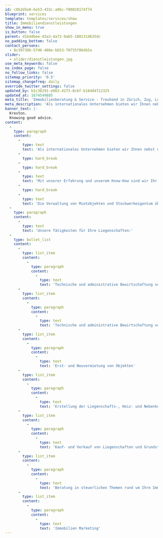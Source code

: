 ```yaml
---
id: c8b2d5e8-6e53-433c-a96c-f00828174f74
blueprint: services
template: templates/services/show
title: Immobiliendienstleistungen
show_in_menu: true
is_button: false
parent: d1b4dbee-d3a3-4a72-9ab5-180131d635dc
no_padding_bottom: false
contact_persons:
  - 8c39730b-5746-408e-bb53-70755f064b5a
slider:
  - slider/dienstleistungen.jpg
use_meta_keywords: false
no_index_page: false
no_follow_links: false
sitemap_priority: '0.5'
sitemap_changefreq: daily
override_twitter_settings: false
updated_by: b1c36291-e863-41f3-8c6f-b18dd4f22325
updated_at: 1674549885
meta_title: 'Immobilienberatung & Service - Treuhand in Zürich, Zug, Luzern - a&o kreston'
meta_description: 'Als internationales Unternehmen bieten wir Ihnen nebst unseren Treuhand- und Wirtschaftsprüfungsdienstleistungen auch sämtliche Immobiliendienstleistungen aus einer Hand an.  Zürich, Zug, Luzern oder Baden!'
banner_text: |-
  Kreston.
  Knowing good advice.
content:
  -
    type: paragraph
    content:
      -
        type: text
        text: 'Als internationales Unternehmen bieten wir Ihnen nebst unseren Treuhand- und Wirtschaftsprüfungsdienstleistungen auch sämtliche Immobiliendienstleistungen aus einer Hand an.'
      -
        type: hard_break
      -
        type: hard_break
      -
        type: text
        text: 'Mit unserer Erfahrung und unserem Know-How sind wir Ihr zuverlässiger und kompetenter Partner in sämtlichen Immobilienthemen.'
      -
        type: hard_break
      -
        type: text
        text: 'Die Verwaltung von Mietobjekten und Stockwerkeigentum übernehmen wir ebenso wie die Beratung in Kauf und Verkauf von Liegenschaften und Renditeobjekten.'
  -
    type: paragraph
    content:
      -
        type: text
        text: 'Unsere Tätigkeiten für Ihre Liegenschaften:'
  -
    type: bullet_list
    content:
      -
        type: list_item
        content:
          -
            type: paragraph
            content:
              -
                type: text
                text: 'Technische und administrative Bewirtschaftung von Wohn- und Geschäftsliegenschaften'
      -
        type: list_item
        content:
          -
            type: paragraph
            content:
              -
                type: text
                text: 'Technische und administrative Bewirtschaftung von Stockwerkeigentümergemeinschaften'
      -
        type: list_item
        content:
          -
            type: paragraph
            content:
              -
                type: text
                text: 'Erst- und Neuvermietung von Objekten'
      -
        type: list_item
        content:
          -
            type: paragraph
            content:
              -
                type: text
                text: 'Erstellung der Liegenschafts-, Heiz- und Nebenkostenabrechnungen sowie MWST - Abrechnungen'
      -
        type: list_item
        content:
          -
            type: paragraph
            content:
              -
                type: text
                text: 'Kauf- und Verkauf von Liegenschaften und Grundstücken'
      -
        type: list_item
        content:
          -
            type: paragraph
            content:
              -
                type: text
                text: 'Beratung in steuerlichen Themen rund um Ihre Immobilien'
      -
        type: list_item
        content:
          -
            type: paragraph
            content:
              -
                type: text
                text: 'Immobilien Marketing'
---
```

